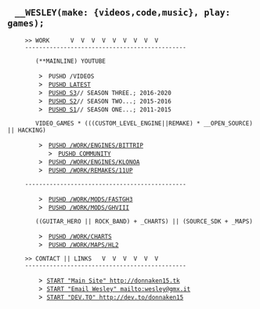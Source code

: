 ## &nbsp;&nbsp;&nbsp;`__WESLEY(make: {videos,code,music}, play: games);`
```
     >> WORK      V  V  V  V  V  V  V  V  V
     ----------------------------------------------
```
```
        (**MAINLINE) YOUTUBE
```
&nbsp;&nbsp;&nbsp;&nbsp;&nbsp;&nbsp;&nbsp;&nbsp;&nbsp;&nbsp;
&nbsp;&nbsp;&nbsp;&nbsp;  &gt;&nbsp;&nbsp;
`PUSHD /VIDEOS`<br/>
&nbsp;&nbsp;&nbsp;&nbsp;&nbsp;&nbsp;&nbsp;&nbsp;&nbsp;&nbsp;
&nbsp;&nbsp;&nbsp;&nbsp;  &gt;&nbsp;&nbsp;
[`PUSHD LATEST`](http://youtube.com/donnaken15/videos)<br/>
&nbsp;&nbsp;&nbsp;&nbsp;&nbsp;&nbsp;&nbsp;&nbsp;&nbsp;&nbsp;
&nbsp;&nbsp;&nbsp;&nbsp;  &gt;&nbsp;&nbsp;
[`PUSHD S3`](https://www.youtube.com/playlist?list=PLTWDLMN4U1FNkvRsqTbXt2t1XpZW-PpeC)`// SEASON THREE.; 2016-2020`<br/>
&nbsp;&nbsp;&nbsp;&nbsp;&nbsp;&nbsp;&nbsp;&nbsp;&nbsp;&nbsp;
&nbsp;&nbsp;&nbsp;&nbsp;  &gt;&nbsp;&nbsp;
[`PUSHD S2`](https://www.youtube.com/playlist?list=PLTWDLMN4U1FOTlzi6AarfSpQPohmaj7IC)`// SEASON TWO...; 2015-2016`<br/>
&nbsp;&nbsp;&nbsp;&nbsp;&nbsp;&nbsp;&nbsp;&nbsp;&nbsp;&nbsp;
&nbsp;&nbsp;&nbsp;&nbsp;  &gt;&nbsp;&nbsp;
[`PUSHD S1`](https://www.youtube.com/playlist?list=PLTWDLMN4U1FOm4e41cH3tvZSfA75xLB0v)`// SEASON ONE...; 2011-2015`<br/>
```
        VIDEO_GAMES * (((CUSTOM_LEVEL_ENGINE||REMAKE) * __OPEN_SOURCE) || HACKING)
```
&nbsp;&nbsp;&nbsp;&nbsp;&nbsp;&nbsp;&nbsp;&nbsp;&nbsp;&nbsp;
&nbsp;&nbsp;&nbsp;&nbsp;  &gt;&nbsp;&nbsp;
[`PUSHD /WORK/ENGINES/BITTRIP`](donnaken15/Bit.Trip_Editor)<br/>
&nbsp;&nbsp;&nbsp;&nbsp;&nbsp;&nbsp;&nbsp;&nbsp;&nbsp;&nbsp;&nbsp;
&nbsp;&nbsp;&nbsp;&nbsp;&nbsp;&nbsp;&nbsp;&nbsp;  &gt;&nbsp;&nbsp;
[`PUSHD COMMUNITY`](donnaken15/http://bittripeditor.boards.net)<br/>
&nbsp;&nbsp;&nbsp;&nbsp;&nbsp;&nbsp;&nbsp;&nbsp;&nbsp;&nbsp;
&nbsp;&nbsp;&nbsp;&nbsp;  &gt;&nbsp;&nbsp;
[`PUSHD /WORK/ENGINES/KLONOA`](donnaken15/Cloneoa)<!--br/>
&nbsp;&nbsp;&nbsp;&nbsp;&nbsp;&nbsp;&nbsp;&nbsp;&nbsp;&nbsp;&nbsp;
&nbsp;&nbsp;&nbsp;&nbsp;&nbsp;&nbsp;&nbsp;&nbsp;  &gt;&nbsp;&nbsp;
[`PUSHD COMMUNITY`](http://klo.boards.net)<br/--><br/>
&nbsp;&nbsp;&nbsp;&nbsp;&nbsp;&nbsp;&nbsp;&nbsp;&nbsp;&nbsp;
&nbsp;&nbsp;&nbsp;&nbsp;  &gt;&nbsp;&nbsp;
[`PUSHD /WORK/REMAKES/11UP`](donnaken15/11UP)<br/>
```
     ----------------------------------------------
```
&nbsp;&nbsp;&nbsp;&nbsp;&nbsp;&nbsp;&nbsp;&nbsp;&nbsp;&nbsp;
&nbsp;&nbsp;&nbsp;&nbsp;  &gt;&nbsp;&nbsp;
[`PUSHD /WORK/MODS/FASTGH3`](donnaken15/FastGH3)<br/>
&nbsp;&nbsp;&nbsp;&nbsp;&nbsp;&nbsp;&nbsp;&nbsp;&nbsp;&nbsp;
&nbsp;&nbsp;&nbsp;&nbsp;  &gt;&nbsp;&nbsp;
[`PUSHD /WORK/MODS/GHVIII`](http://donnaken15.itch.io/gh8)<br/>
<!--&nbsp;&nbsp;&nbsp;&nbsp;&nbsp;&nbsp;&nbsp;&nbsp;&nbsp;&nbsp;
&nbsp;&nbsp;&nbsp;&nbsp;  &gt;&nbsp;&nbsp;
[`PUSHD /WORK/MODS/STAGE77`](donnaken15/STAGE77)<br/-->
```
        ((GUITAR_HERO || ROCK_BAND) + _CHARTS) || (SOURCE_SDK + _MAPS)
```
&nbsp;&nbsp;&nbsp;&nbsp;&nbsp;&nbsp;&nbsp;&nbsp;&nbsp;&nbsp;
&nbsp;&nbsp;&nbsp;&nbsp;  &gt;&nbsp;&nbsp;
[`PUSHD /WORK/CHARTS`](https://drive.google.com/drive/folders/1ws63eBtU6ufWj0MLJ1jeeR0o73FfZHVo)<br/>
&nbsp;&nbsp;&nbsp;&nbsp;&nbsp;&nbsp;&nbsp;&nbsp;&nbsp;&nbsp;
&nbsp;&nbsp;&nbsp;&nbsp;  &gt;&nbsp;&nbsp;
[`PUSHD /WORK/MAPS/HL2`](donnaken15/hl2maps)
```
     >> CONTACT || LINKS   V  V  V  V  V  V
     ----------------------------------------------
```
&nbsp;&nbsp;&nbsp;&nbsp;&nbsp;&nbsp;&nbsp;&nbsp;&nbsp;&nbsp;
&nbsp;&nbsp;&nbsp;&nbsp;  &gt;&nbsp;&nbsp;[`START "Main Site" http://donnaken15.tk`](http://donnaken15.tk)<br/>
&nbsp;&nbsp;&nbsp;&nbsp;&nbsp;&nbsp;&nbsp;&nbsp;&nbsp;&nbsp;
&nbsp;&nbsp;&nbsp;&nbsp;  &gt;&nbsp;&nbsp;[`START "Email Wesley" mailto:wesley@gmx.it`](mailto:wesley@gmx.it)<br/>
&nbsp;&nbsp;&nbsp;&nbsp;&nbsp;&nbsp;&nbsp;&nbsp;&nbsp;&nbsp;
&nbsp;&nbsp;&nbsp;&nbsp;  &gt;&nbsp;&nbsp;[`START "DEV.TO" http://dev.to/donnaken15`](http://dev.to/donnaken15)
